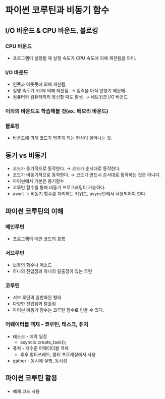 # 파이썬 코루틴과 비동기 함수

## I/O 바운드 & CPU 바운드, 블로킹

### CPU 바운드

- 프로그램이 실행될 때 실행 속도가 CPU 속도에 의해 제한됨을 의미.

### I/O 바운드

- 인풋과 아웃풋에 의해 제한됨.
- 실행 속도가 I/O에 의해 제한됨. → 입력을 아직 안했기 때문에.
- 컴퓨터와 컴퓨터끼리 통신할 때도 발생. → 네트워크 I/O 바운드

### 이외의 바운드도 학습해볼 것(ex. 메모리 바운드)

### 블로킹

- 바운드에 의해 코드가 멈추게 되는 현상이 일어나는 것.

## 동기 vs 비동기

- 코드가 동기적으로 동작한다. → 코드가 순서대로 동작한다.
- 코드가 비동기적으로 동작한다. → 코드가 반드시 순서대로 동작하는 것은 아니다.
- 파이썬에서 기본은 동기함수
- 코루틴 함수를 통해 비동기 프로그래밍이 가능하다.
- await → 비동기 함수를 처리하는 키워드, async안에서 사용되어야 한다.

## 파이썬 코루틴의 이해

### 메인루틴

- 프로그램의 메인 코드의 흐름

### 서브루틴

- 보통의 함수나 메소드
- 하나의 진입점과 하나의 탈출점이 있는 루틴

### 코루틴

- 서브 루틴의 일반화된 형태
- 다양한 진입점과 탈출점
- 파이썬 비동기 함수는 코루틴 함수로 만들 수 있다.

### 어웨이터블 객체 - 코루틴, 태스크, 퓨처

- 태스크 - 예약 일정
    - asyncio.create_task();
- 퓨처 - 저수준 어웨이터블 객체
    - 추후 멀티쓰레드, 멀티 프로세싱에서 사용.
- gather - 동시에 실행, 동시성

## 파이썬 코루틴 활용

- 예제 코드 사용